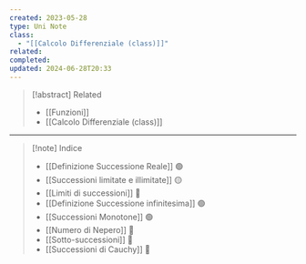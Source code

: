 ```yaml
---
created: 2023-05-28
type: Uni Note
class:
  - "[[Calcolo Differenziale (class)]]"
related: 
completed: 
updated: 2024-06-28T20:33
---
```


>[!abstract] Related
>- [[Funzioni]]
>- [[Calcolo Differenziale (class)]]

---

>[!note] Indice
>- [[Definizione Successione Reale]]  🟢
>- [[Successioni limitate e illimitate]] 🟡
>- [[Limiti di successioni]] 🔴
>- [[Definizione Successione infinitesima]] 🟢
>- [[Successioni Monotone]] 🟢
>- [[Numero di Nepero]] 🔴
>- [[Sotto-successioni]] 🔴
>- [[Successioni di Cauchy]] 🔴